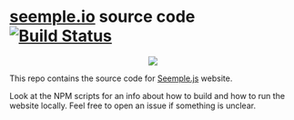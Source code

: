 # [seemple.io](https://seemple.js.org) source code [![Build Status](https://travis-ci.org/finom/seemple.js.org.svg)](https://travis-ci.org/finom/seemple.js.org)

<p align="center"><img src="http://i.imgur.com/42Lyr6F.png"></p>

This repo contains the source code for [Seemple.js](https://github.com/finom/seemple) website.

Look at the NPM scripts for an info about how to build and how to run the website locally. Feel free to open an issue if something is unclear.
